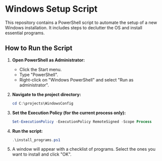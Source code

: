 # Windows Setup Script

This repository contains a PowerShell script to automate the setup of a new Windows installation. It includes steps to declutter the OS and install essential programs.

## How to Run the Script

1.  **Open PowerShell as Administrator:**
    *   Click the Start menu.
    *   Type "PowerShell".
    *   Right-click on "Windows PowerShell" and select "Run as administrator".

2.  **Navigate to the project directory:**
    ```powershell
    cd C:\projects\WindowsConfig
    ```

3.  **Set the Execution Policy (for the current process only):**
    ```powershell
    Set-ExecutionPolicy -ExecutionPolicy RemoteSigned -Scope Process
    ```

4.  **Run the script:**
    ```powershell
    .\install_programs.ps1
    ```

5.  A window will appear with a checklist of programs. Select the ones you want to install and click "OK".
